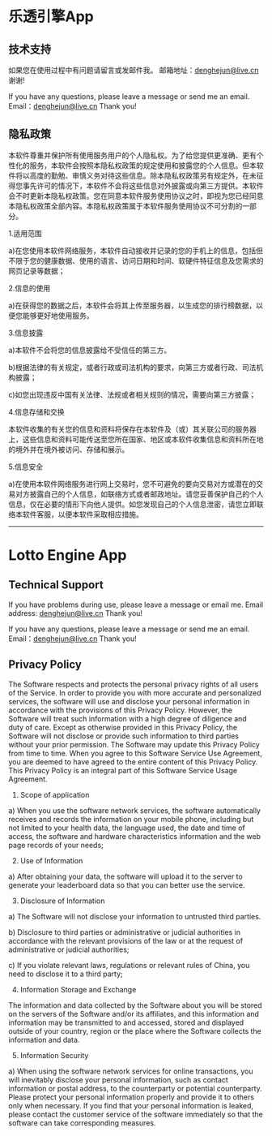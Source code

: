 # 乐透引擎App

## 技术支持
如果您在使用过程中有问题请留言或发邮件我。
邮箱地址：denghejun@live.cn
谢谢!


If you have any questions, please leave a message or send me an email.
Email：denghejun@live.cn
Thank you!


## 隐私政策
本软件尊重并保护所有使用服务用户的个人隐私权。为了给您提供更准确、更有个性化的服务，本软件会按照本隐私权政策的规定使用和披露您的个人信息。但本软件将以高度的勤勉、审慎义务对待这些信息。除本隐私权政策另有规定外，在未征得您事先许可的情况下，本软件不会将这些信息对外披露或向第三方提供。本软件会不时更新本隐私权政策。您在同意本软件服务使用协议之时，即视为您已经同意本隐私权政策全部内容。本隐私权政策属于本软件服务使用协议不可分割的一部分。

1.适用范围

a)在您使用本软件网络服务，本软件自动接收并记录的您的手机上的信息，包括但不限于您的健康数据、使用的语言、访问日期和时间、软硬件特征信息及您需求的网页记录等数据；

2.信息的使用

a)在获得您的数据之后，本软件会将其上传至服务器，以生成您的排行榜数据，以便您能够更好地使用服务。

3.信息披露

a)本软件不会将您的信息披露给不受信任的第三方。

b)根据法律的有关规定，或者行政或司法机构的要求，向第三方或者行政、司法机构披露；

c)如您出现违反中国有关法律、法规或者相关规则的情况，需要向第三方披露；

4.信息存储和交换

本软件收集的有关您的信息和资料将保存在本软件及（或）其关联公司的服务器上，这些信息和资料可能传送至您所在国家、地区或本软件收集信息和资料所在地的境外并在境外被访问、存储和展示。

5.信息安全

a)在使用本软件网络服务进行网上交易时，您不可避免的要向交易对方或潜在的交易对方披露自己的个人信息，如联络方式或者邮政地址。请您妥善保护自己的个人信息，仅在必要的情形下向他人提供。如您发现自己的个人信息泄密，请您立即联络本软件客服，以便本软件采取相应措施。


----


# Lotto Engine App

## Technical Support
If you have problems during use, please leave a message or email me.
Email address: denghejun@live.cn
Thank you!

If you have any questions, please leave a message or send me an email.
Email：denghejun@live.cn
Thank you!

## Privacy Policy
The Software respects and protects the personal privacy rights of all users of the Service. In order to provide you with more accurate and personalized services, the software will use and disclose your personal information in accordance with the provisions of this Privacy Policy. However, the Software will treat such information with a high degree of diligence and duty of care. Except as otherwise provided in this Privacy Policy, the Software will not disclose or provide such information to third parties without your prior permission. The Software may update this Privacy Policy from time to time. When you agree to this Software Service Use Agreement, you are deemed to have agreed to the entire content of this Privacy Policy. This Privacy Policy is an integral part of this Software Service Usage Agreement.

1. Scope of application

a) When you use the software network services, the software automatically receives and records the information on your mobile phone, including but not limited to your health data, the language used, the date and time of access, the software and hardware characteristics information and the web page records of your needs;

2. Use of Information

a) After obtaining your data, the software will upload it to the server to generate your leaderboard data so that you can better use the service.

3. Disclosure of Information

a) The Software will not disclose your information to untrusted third parties.

b) Disclosure to third parties or administrative or judicial authorities in accordance with the relevant provisions of the law or at the request of administrative or judicial authorities;

c) If you violate relevant laws, regulations or relevant rules of China, you need to disclose it to a third party;

4. Information Storage and Exchange

The information and data collected by the Software about you will be stored on the servers of the Software and/or its affiliates, and this information and information may be transmitted to and accessed, stored and displayed outside of your country, region or the place where the Software collects the information and data.

5. Information Security

a) When using the software network services for online transactions, you will inevitably disclose your personal information, such as contact information or postal address, to the counterparty or potential counterparty. Please protect your personal information properly and provide it to others only when necessary. If you find that your personal information is leaked, please contact the customer service of the software immediately so that the software can take corresponding measures.
